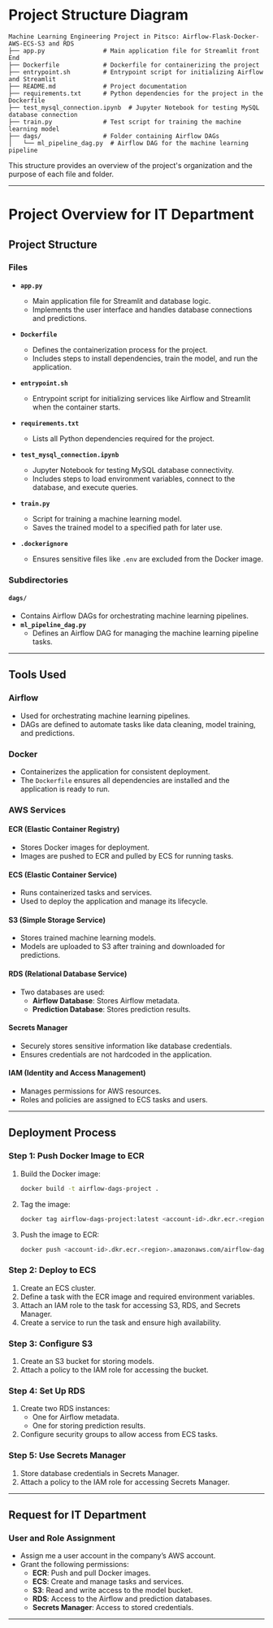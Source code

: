 # Project Structure Diagram

```
Machine Learning Engineering Project in Pitsco: Airflow-Flask-Docker-AWS-ECS-S3 and RDS
├── app.py                # Main application file for Streamlit front End
├── Dockerfile            # Dockerfile for containerizing the project
├── entrypoint.sh         # Entrypoint script for initializing Airflow and Streamlit
├── README.md             # Project documentation
├── requirements.txt      # Python dependencies for the project in the Dockerfile
├── test_mysql_connection.ipynb  # Jupyter Notebook for testing MySQL database connection
├── train.py              # Test script for training the machine learning model
├── dags/                 # Folder containing Airflow DAGs
│   └── ml_pipeline_dag.py  # Airflow DAG for the machine learning pipeline
```

This structure provides an overview of the project's organization and the purpose of each file and folder.

---

# Project Overview for IT Department

## Project Structure

### Files
- **`app.py`**
  - Main application file for Streamlit and database logic.
  - Implements the user interface and handles database connections and predictions.

- **`Dockerfile`**
  - Defines the containerization process for the project.
  - Includes steps to install dependencies, train the model, and run the application.

- **`entrypoint.sh`**
  - Entrypoint script for initializing services like Airflow and Streamlit when the container starts.

- **`requirements.txt`**
  - Lists all Python dependencies required for the project.

- **`test_mysql_connection.ipynb`**
  - Jupyter Notebook for testing MySQL database connectivity.
  - Includes steps to load environment variables, connect to the database, and execute queries.

- **`train.py`**
  - Script for training a machine learning model.
  - Saves the trained model to a specified path for later use.

- **`.dockerignore`**
  - Ensures sensitive files like `.env` are excluded from the Docker image.

### Subdirectories

#### `dags/`
- Contains Airflow DAGs for orchestrating machine learning pipelines.
- **`ml_pipeline_dag.py`**
  - Defines an Airflow DAG for managing the machine learning pipeline tasks.

---

## Tools Used

### **Airflow**
- Used for orchestrating machine learning pipelines.
- DAGs are defined to automate tasks like data cleaning, model training, and predictions.

### **Docker**
- Containerizes the application for consistent deployment.
- The `Dockerfile` ensures all dependencies are installed and the application is ready to run.

### **AWS Services**

#### **ECR (Elastic Container Registry)**
- Stores Docker images for deployment.
- Images are pushed to ECR and pulled by ECS for running tasks.

#### **ECS (Elastic Container Service)**
- Runs containerized tasks and services.
- Used to deploy the application and manage its lifecycle.

#### **S3 (Simple Storage Service)**
- Stores trained machine learning models.
- Models are uploaded to S3 after training and downloaded for predictions.

#### **RDS (Relational Database Service)**
- Two databases are used:
  - **Airflow Database**: Stores Airflow metadata.
  - **Prediction Database**: Stores prediction results.

#### **Secrets Manager**
- Securely stores sensitive information like database credentials.
- Ensures credentials are not hardcoded in the application.

#### **IAM (Identity and Access Management)**
- Manages permissions for AWS resources.
- Roles and policies are assigned to ECS tasks and users.

---

## Deployment Process

### **Step 1: Push Docker Image to ECR**
1. Build the Docker image:
   ```bash
   docker build -t airflow-dags-project .
   ```
2. Tag the image:
   ```bash
   docker tag airflow-dags-project:latest <account-id>.dkr.ecr.<region>.amazonaws.com/airflow-dags-project:latest
   ```
3. Push the image to ECR:
   ```bash
   docker push <account-id>.dkr.ecr.<region>.amazonaws.com/airflow-dags-project:latest
   ```

### **Step 2: Deploy to ECS**
1. Create an ECS cluster.
2. Define a task with the ECR image and required environment variables.
3. Attach an IAM role to the task for accessing S3, RDS, and Secrets Manager.
4. Create a service to run the task and ensure high availability.

### **Step 3: Configure S3**
1. Create an S3 bucket for storing models.
2. Attach a policy to the IAM role for accessing the bucket.

### **Step 4: Set Up RDS**
1. Create two RDS instances:
   - One for Airflow metadata.
   - One for storing prediction results.
2. Configure security groups to allow access from ECS tasks.

### **Step 5: Use Secrets Manager**
1. Store database credentials in Secrets Manager.
2. Attach a policy to the IAM role for accessing Secrets Manager.

---

## Request for IT Department

### **User and Role Assignment**
- Assign me a user account in the company’s AWS account.
- Grant the following permissions:
  - **ECR**: Push and pull Docker images.
  - **ECS**: Create and manage tasks and services.
  - **S3**: Read and write access to the model bucket.
  - **RDS**: Access to the Airflow and prediction databases.
  - **Secrets Manager**: Access to stored credentials.

---